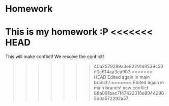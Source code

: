 # Homework
This is my homework :P
<<<<<<< HEAD
=======
This will make conflict!
We resolve the conflict!
>>>>>>> 40a2579289a3e82291d8539c53c0c614aa3ca903
<<<<<<< HEAD
Edited again in main branch!
=======
Edited again in main branch!
new conflict
>>>>>>> 88a091bac7f47422316e89442905d0a572292a57
